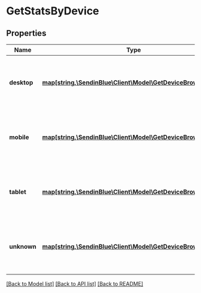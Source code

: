 # GetStatsByDevice

## Properties
Name | Type | Description | Notes
------------ | ------------- | ------------- | -------------
**desktop** | [**map[string,\SendinBlue\Client\Model\GetDeviceBrowserStats]**](GetDeviceBrowserStats.md) | Statistics of the campaign on the basis of desktop devices | [optional] 
**mobile** | [**map[string,\SendinBlue\Client\Model\GetDeviceBrowserStats]**](GetDeviceBrowserStats.md) | Statistics of the campaign on the basis of mobile devices | [optional] 
**tablet** | [**map[string,\SendinBlue\Client\Model\GetDeviceBrowserStats]**](GetDeviceBrowserStats.md) | Statistics of the campaign on the basis of tablet devices | [optional] 
**unknown** | [**map[string,\SendinBlue\Client\Model\GetDeviceBrowserStats]**](GetDeviceBrowserStats.md) | Statistics of the campaign on the basis of unknown devices | [optional] 

[[Back to Model list]](../../README.md#documentation-for-models) [[Back to API list]](../../README.md#documentation-for-api-endpoints) [[Back to README]](../../README.md)


